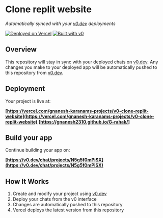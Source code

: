 # Clone replit website

*Automatically synced with your [v0.dev](https://v0.dev) deployments*

[![Deployed on Vercel](https://img.shields.io/badge/Deployed%20on-Vercel-black?style=for-the-badge&logo=vercel)](https://vercel.com/gnanesh-karanams-projects/v0-clone-replit-website)
[![Built with v0](https://img.shields.io/badge/Built%20with-v0.dev-black?style=for-the-badge)](https://v0.dev/chat/projects/N5g5f0mPiSX)

## Overview

This repository will stay in sync with your deployed chats on [v0.dev](https://v0.dev).
Any changes you make to your deployed app will be automatically pushed to this repository from [v0.dev](https://v0.dev).

## Deployment

Your project is live at:

**[https://vercel.com/gnanesh-karanams-projects/v0-clone-replit-website](https://vercel.com/gnanesh-karanams-projects/v0-clone-replit-website)**
**[https://gnanesh2310.github.io/G-rahak/]**

## Build your app

Continue building your app on:

**[https://v0.dev/chat/projects/N5g5f0mPiSX](https://v0.dev/chat/projects/N5g5f0mPiSX)**

## How It Works

1. Create and modify your project using [v0.dev](https://v0.dev)
2. Deploy your chats from the v0 interface
3. Changes are automatically pushed to this repository
4. Vercel deploys the latest version from this repository
